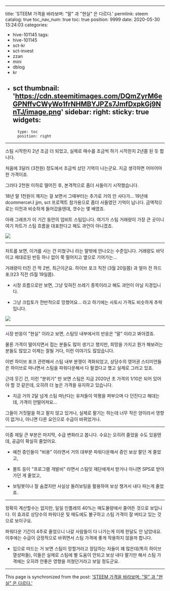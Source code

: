 
---
title: 'STEEM 가격을 바라보며: "말" 과 "현실" 은 다르다.'
permlink: steem
catalog: true
toc_nav_num: true
toc: true
position: 9999
date: 2020-05-30 13:24:03
categories:
- hive-101145
tags:
- hive-101145
- sct-kr
- sct-invest
- zzan
- mini
- dblog
- kr
- sct
thumbnail: 'https://cdn.steemitimages.com/DQmZyrM6eGPNffvCWyWo1frNHMBYJPZs7JmfDxpkGj9NnTJ/image.png'
sidebar:
    right:
        sticky: true
widgets:
    -
        type: toc
        position: right
---


스팀 시작한지 2년 조금 더 되었고, 실제로 매수를 조금씩 하기 시작한지 2년쯤 된 듯 합니다.

처음에 3달러 (3천원) 정도에서 조금씩 샀던 기억이 나는군요. 지금 생각하면 어마어마한 가격이죠.

그러다 2천원 이하로 떨어진 후, 본격적으로 좀더 사들이기 시작했습니다. 

18년 말 1천원이 깨지는 걸 보면서 그때부터는 추가로 거의 안 사다가... 19년에 dcommerce나 jjm, sct 프로젝트 참가용으로 좀더 사들였던 기억이 납니다. 금액적으로는 이전과 비슷하게 들어갔을텐데, 갯수는 몇 배였죠.

아래 그래프가 이 기간 동안의 업비트 스팀입니다. 여기가 스팀 거래량이 가장 큰 곳이니 여기 차트가 스팀 흐름을 대표한다고 해도 과언이 아니겠죠.

![](https://cdn.steemitimages.com/DQmZyrM6eGPNffvCWyWo1frNHMBYJPZs7JmfDxpkGj9NnTJ/image.png)
<br>

---

차트를 보면, 이거를 사는 건 미쳤구나 라는 말밖에 안나오는 수준입니다. 거래량도 바닥이고 제대로된 반등 하나 없이 쭉 떨어지고 옆으로 기어가는...

거래량이 터진 건 딱 2번, 최근이군요. 하이브 포크 직전 (3월 20일쯤) 과 얼마 전 하드포크23 직전 (5월 19일쯤).

* 시장 흐름으로만 보면, 그냥 잊혀진 쓰레기 종목이라고 해도 과언이 아닐 지경입니다. 

* 그냥 크립토가 전반적으로 망했어요... 라고 하기에는 사토시 가격도 비슷하게 추락입니다.

![](https://cdn.steemitimages.com/DQmUvgXs5SH84VaFT85Z6262UBpT8MtKDD6mUABUxUhFUxg/image.png)
<br>

---

시장 반응이 "현실" 이라고 보면, 스팀잇 내부에서의 반응은 "말" 이라고 봐야겠죠.

물론 가격이 떨어지면서 접는 분들도 많이 생기고 했지만, 희망을 가지고 뭔가 해보려는 분들도 많았고 이제는 잘될 거다, 이런 이야기도 많았습니다. 

이번 하이브 포크 관련해서 스팀 내부 분쟁이 격화되었고, 상당수의 영어권 스티미언들은 하이브로 떠나면서 스팀을 파워다운해서 다 팔겠다고 했고 실제로 그러고 있죠. 

근데 웃긴 건, 이런 "분위기" 만 보면 스팀은 지금 2020년 초 가격의 1/10은 되어 있어야 할 것 같은데, 오히려 더 높은 가격을 유지하고 있습니다.

* 지금 거의 2달 넘게 스팀 떠난다는 유저들이 악평을 퍼부으며 다 던진다고 해대는데, 가격이 안떨어져요... 

그들이 거짓말을 하고 팔지 않고 있거나, 실제로 팔기는 하는데 너무 작은 양이라서 영향이 없거나, 아니면 다른 요인으로 수급이 바뀌었거나.

---

이중 제일 큰 부분은 마지막, 수급 변화라고 봅니다. 수요는 오히려 줄었을 수도 있을텐데, 공급이 확실히 줄었어요. 

* 예전 증인들이 "비용" 이라면서 거의 대부분 파워다운해서 증인 보상 팔던 게 줄었고,

* 블트 등이 "프로그램 개발비" 라면서 스팀잇 재단에게서 받거나 아니면 SPS로 받아가던 게 줄었고,

* 보팅봇이나 잘 숨겼지만 사실상 돌려보팅을 활용하여 보상 챙겨서 내다 파는게 줄었죠.

---

정확히 계산할수는 없지만, 일일 인플레의 40%는 매도물량에서 줄어든 것으로 보입니다. 이 효과로 상당수의 파워다운 및 매도에도 불구하고 스팀 가격이 잘 버티고 있는 것으로 보이구요.

파워다운 기간이 4주로 줄었으니 나갈 사람들이 다 나가는게 이제 한달도 안 남았네요. 이후에는 수급이 긍정적으로 바뀌면서 스팀 가격에 좋게 작용하지 않을까 합니다.

* 입으로 떠드는 거 보면 스팀이 망할거라고 장담하는 자들이 꽤 많은데(특히 하이브 열성파들), 이들은 실제로 스팀에 별 도움이 안되고 보상 내다 팔기만 해서 스팀 가격에는 오히려 안좋은 영향을 끼쳤던거라고 보일 정도군요.

- - -

This page is synchronized from the post: ['STEEM 가격을 바라보며: "말" 과 "현실" 은 다르다.'](https://steemit.com/@glory7/steem)
